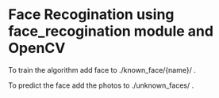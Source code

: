 # Face Recogination using face_recogination module and OpenCV

To train the algorithm add face to ./known_face/{name}/ .

To predict the face add the photos to ./unknown_faces/ .


